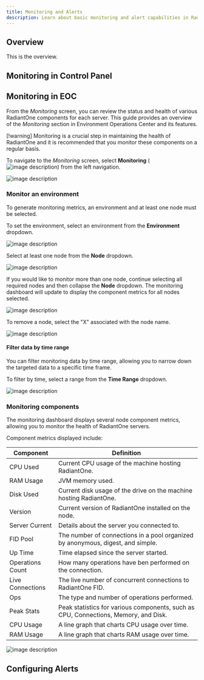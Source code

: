 ```yaml
---
title: Monitoring and Alerts
description: Learn about basic monitoring and alert capabilities in RadiantOne Identity Data Management. Learn how to use the Monitoring section in Environment Operations Center to view metrics associated with specific environments and RadiantOne FID Nodes. Default monitored metrics include CPU Usage, RAM Usage, Disk space used, connection pool usage, operations count since startup broken down by operation type, and current number of live connections.
---
```


## Overview

This is the overview.

## Monitoring in Control Panel

## Monitoring in EOC

From the *Monitoring* screen, you can review the status and health of various RadiantOne components for each server. This guide provides an overview of the *Monitoring* section in Environment Operations Center and its features.

[!warning] Monitoring is a crucial step in maintaining the health of RadiantOne and it is recommended that you monitor these components on a regular basis.

To navigate to the *Monitoring* screen, select **Monitoring** (![image description](Images/monitoring-icon.png)) from the left navigation.

![image description](Images/select-monitoring.png)

### Monitor an environment

To generate monitoring metrics, an environment and at least one node must be selected.

To set the environment, select an environment from the **Environment** dropdown.

![image description](Images/select-env.png)

Select at least one node from the **Node** dropdown. 

![image description](Images/select-node.png)

If you would like to monitor more than one node, continue selecting all required nodes and then collapse the **Node** dropdown. The monitoring dashboard will update to display the component metrics for all nodes selected.

![image description](Images/multiple-nodes.png)

To remove a node, select the "X" associated with the node name.

![image description](Images/remove-node.png)

#### Filter data by time range

You can filter monitoring data by time range, allowing you to narrow down the targeted data to a specific time frame.

To filter by time, select a range from the **Time Range** dropdown.

![image description](Images/select-timerange.png)

### Monitoring components

The monitoring dashboard displays several node component metrics, allowing you to monitor the health of RadiantOne servers.

Component metrics displayed include:

| Component | Definition |
|--------|------------|
| CPU Used | Current CPU usage of the machine hosting RadiantOne. |
| RAM Usage | JVM memory used. |
| Disk Used | Current disk usage of the drive on the machine hosting RadiantOne. |
| Version | Current version of RadiantOne installed on the node. |
| Server Current | Details about the server you connected to. |
| FID Pool | The number of connections in a pool organized by anonymous, digest, and simple. |
| Up Time | Time elapsed since the server started. |
| Operations Count | How many operations have ben performed on the connection. |
| Live Connections | The live number of concurrent connections to RadiantOne FID. |
| Ops | The type and number of operations performed. |
| Peak Stats | Peak statistics for various components, such as CPU, Connections, Memory, and Disk. |
| CPU Usage | A line graph that charts CPU usage over time. |
| RAM Usage | A line graph that charts RAM usage over time. |

![image description](Images/monitoring-components.png)

## Configuring Alerts
